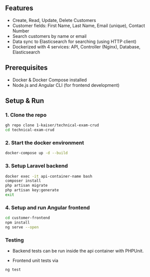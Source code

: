 ## Features

- Create, Read, Update, Delete Customers
- Customer fields: First Name, Last Name, Email (unique), Contact Number
- Search customers by name or email
- Data sync to Elasticsearch for searching (using HTTP client)
- Dockerized with 4 services: API, Controller (Nginx), Database, Elasticsearch

## Prerequisites

- Docker & Docker Compose installed
- Node.js and Angular CLI (for frontend development)

## Setup & Run

### 1. Clone the repo

```bash
gh repo clone 1-kaiser/technical-exam-crud
cd technical-exam-crud
```

### 2. Start the docker environment

```bash
docker-compose up -d --build
```

### 3. Setup Laravel backend

```bash
docker exec -it api-container-name bash
composer install
php artisan migrate
php artisan key:generate
exit
```

### 4. Setup and run Angular frontend

```bash
cd customer-frontend
npm install
ng serve --open
```

### Testing

- Backend tests can be run inside the api container with PHPUnit.

- Frontend unit tests via

```bash
ng test
```
